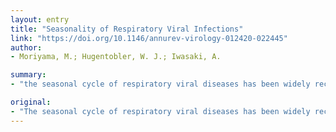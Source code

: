 ```yaml
---
layout: entry
title: "Seasonality of Respiratory Viral Infections"
link: "https://doi.org/10.1146/annurev-virology-012420-022445"
author:
- Moriyama, M.; Hugentobler, W. J.; Iwasaki, A.

summary:
- "the seasonal cycle of respiratory viral diseases has been widely recognized for thousands of years. The mechanisms underlying the seasonal nature of viral infections have been examined and debated for many years. The two major contributing factors are the changes in environmental parameters and human behavior. Studies have revealed the effect of temperature and humidity on respiratory virus stability and transmission rates. More recent research highlights the importance of the environmental factors in modulating host intrinsic, innate, and adaptive immune responses to viral infections."

original:
- "The seasonal cycle of respiratory viral diseases has been widely recognized for thousands of years, as annual epidemics of the common cold and influenza disease hit the human population like clockwork in the winter season in temperate regions. Moreover, epidemics caused by viruses such as severe acute respiratory syndrome coronavirus (SARS-CoV) and the newly emerging SARS-CoV-2 occur during the winter months. The mechanisms underlying the seasonal nature of respiratory viral infections have been examined and debated for many years. The two major contributing factors are the changes in environmental parameters and human behavior. Studies have revealed the effect of temperature and humidity on respiratory virus stability and transmission rates. More recent research highlights the importance of the environmental factors, especially temperature and humidity, in modulating host intrinsic, innate, and adaptive immune responses to viral infections in the respiratory tract. Here we review evidence of how outdoor and indoor climates are linked to the seasonality of viral respiratory infections. We further discuss determinants of host response in the seasonality of respiratory viruses by highlighting recent studies in the field. Expected final online publication date for the Annual Review of Virology, Volume 7 is September 29, 2020. Please see http://www.annualreviews.org/page/journal/pubdates for revised estimates."
---
```


